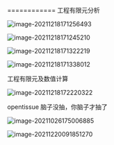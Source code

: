 

============ 工程有限元分析

![image-20211218171256493](E:\mycode\collection\定理\有限元\image-20211218171256493.png)

![image-20211218171245210](E:\mycode\collection\定理\有限元\image-20211218171245210.png)

![image-20211218171322219](E:\mycode\collection\定理\有限元\image-20211218171322219.png)

![image-20211218171338012](E:\mycode\collection\定理\有限元\image-20211218171338012.png)

工程有限元及数值计算

![image-20211218172220322](E:\mycode\collection\定理\有限元\image-20211218172220322.png)

opentissue 脑子没抽，你脑子才抽了

![image-20211026175006885](E:\mycode\collection\定理\有限元\image-20211026175006885.png)

![image-20211220091851270](E:\mycode\collection\定理\有限元\image-20211220091851270.png)